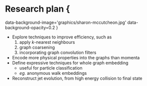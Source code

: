 # Research plan {
data-background-image='graphics/sharon-mccutcheon.jpg'
data-background-opacity=0.2
}

- Explore techniques to improve efficiency, such as
    1. apply $k$-nearest neighbours
    2. graph coarsening
    3. incorporating graph convolution filters
- Encode more physical properties into the graphs than momenta
- Define expressive techniques for whole graph embedding
    - useful for particle classification
    - _eg._ anonymous walk embeddings
- Reconstruct jet evolution, from high energy collision to final state
